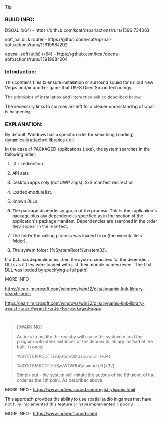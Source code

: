 > [!TIP]
> <h3>BUILD INFO:</h3> <p>
> DSOAL (x64) - https://github.com/kcat/dsoal/actions/runs/15961734063 <p>
> soft_oal.dll & router - https://github.com/kcat/openal-soft/actions/runs/15919684202 <p>
> openal-soft (utils) (x64) - https://github.com/kcat/openal-soft/actions/runs/15919684204


<h3>Introduction:</h3>

This contains files to ensure installation of surround sound for Fallout New Vegas and/or another game that USES DirectSound technology.

The principles of installation and interaction will be described below.

The necessary links to sources are left for a clearer understanding of what is happening.

<h3>EXPLANATION:</h3>

By default, Windows has a specific order for searching (loading) dynamically attached libraries (.dll)

In the case of PACKAGED applications (.exe), the system searches in the following order:

1. DLL redirection.
2. API sets.
3. Desktop apps only (not UWP apps). SxS manifest redirection.
4. Loaded-module list.
5. Known DLLs.

6. The package dependency graph of the process. This is the application's package plus any dependencies specified as <PackageDependency> in the <Dependencies> section of the application's package manifest. Dependencies are searched in the order they appear in the manifest.

7. The folder the calling process was loaded from (the executable's folder).
8. The system folder (%SystemRoot%\system32).

If a DLL has dependencies, then the system searches for the dependent DLLs as if they were loaded with just their module names (even if the first DLL was loaded by specifying a full path).

MORE INFO:

https://learn.microsoft.com/windows/win32/dlls/dynamic-link-library-search-order

https://learn.microsoft.com/windows/win32/dlls/dynamic-link-library-search-order#search-order-for-packaged-apps

<br>

> [!WARNING] <p>
> Actions to modify the registry will cause the system to load the program with other instances of the dsound.dll library instead of the built-in ones: <p>
> %SYSTEMROOT%\System32\dsound.dll (x64) <p>
> %SYSTEMROOT%\SysWOW64\dsound.dll (x32) <p>
> Simply put - the system will imitate the actions of the 8th point of the order as the 7th point. As described above.

MORE INFO - https://www.indirectsound.com/registryIssues.html


This approach provides the ability to use spatial audio in games that have not fully implemented this feature or have implemented it poorly.

MORE INFO - https://www.indirectsound.com/
